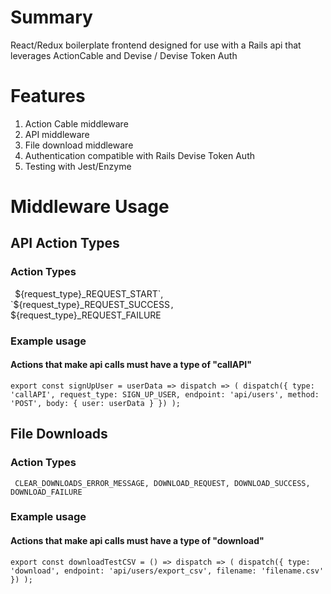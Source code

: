 # Summary 
React/Redux boilerplate frontend designed for use with a Rails api that leverages ActionCable and Devise / Devise Token Auth

# Features
1. Action Cable middleware
2. API middleware
3. File download middleware
4. Authentication compatible with Rails Devise Token Auth
5. Testing with Jest/Enzyme

# Middleware Usage

## API Action Types 
### Action Types
` `${request_type}_REQUEST_START`, `${request_type}_REQUEST_SUCCESS`, `${request_type}_REQUEST_FAILURE` `

### Example usage
#### Actions that make api calls must have a type of "callAPI"
`export const signUpUser = userData => dispatch => (
  dispatch({
    type: 'callAPI',
    request_type: SIGN_UP_USER,
    endpoint: 'api/users',
    method: 'POST',
    body: {
      user: userData
    }
  })
);`


## File Downloads
### Action Types
` CLEAR_DOWNLOADS_ERROR_MESSAGE, DOWNLOAD_REQUEST, DOWNLOAD_SUCCESS, DOWNLOAD_FAILURE`

### Example usage
#### Actions that make api calls must have a type of "download"
`export const downloadTestCSV = () => dispatch => (
  dispatch({
    type: 'download',
    endpoint: 'api/users/export_csv',
    filename: 'filename.csv'
  })
);`

